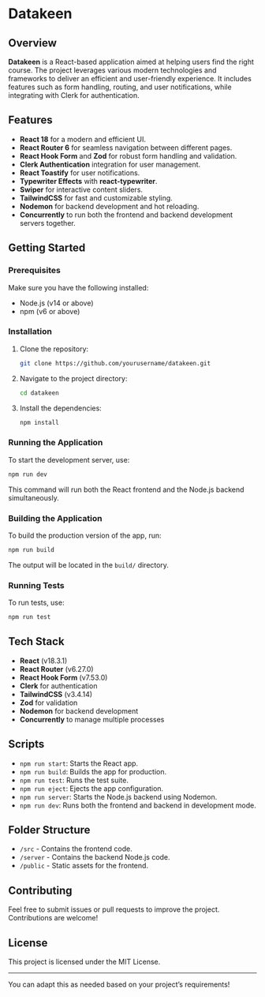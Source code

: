 # Datakeen

## Overview

**Datakeen** is a React-based application aimed at helping users find the right course. The project leverages various modern technologies and frameworks to deliver an efficient and user-friendly experience. It includes features such as form handling, routing, and user notifications, while integrating with Clerk for authentication.

## Features

- **React 18** for a modern and efficient UI.
- **React Router 6** for seamless navigation between different pages.
- **React Hook Form** and **Zod** for robust form handling and validation.
- **Clerk Authentication** integration for user management.
- **React Toastify** for user notifications.
- **Typewriter Effects** with **react-typewriter**.
- **Swiper** for interactive content sliders.
- **TailwindCSS** for fast and customizable styling.
- **Nodemon** for backend development and hot reloading.
- **Concurrently** to run both the frontend and backend development servers together.

## Getting Started

### Prerequisites

Make sure you have the following installed:

- Node.js (v14 or above)
- npm (v6 or above)

### Installation

1. Clone the repository:
   ```bash
   git clone https://github.com/yourusername/datakeen.git
   ```

2. Navigate to the project directory:
   ```bash
   cd datakeen
   ```

3. Install the dependencies:
   ```bash
   npm install
   ```

### Running the Application

To start the development server, use:

```bash
npm run dev
```

This command will run both the React frontend and the Node.js backend simultaneously.

### Building the Application

To build the production version of the app, run:

```bash
npm run build
```

The output will be located in the `build/` directory.

### Running Tests

To run tests, use:

```bash
npm run test
```

## Tech Stack

- **React** (v18.3.1)
- **React Router** (v6.27.0)
- **React Hook Form** (v7.53.0)
- **Clerk** for authentication
- **TailwindCSS** (v3.4.14)
- **Zod** for validation
- **Nodemon** for backend development
- **Concurrently** to manage multiple processes

## Scripts

- `npm run start`: Starts the React app.
- `npm run build`: Builds the app for production.
- `npm run test`: Runs the test suite.
- `npm run eject`: Ejects the app configuration.
- `npm run server`: Starts the Node.js backend using Nodemon.
- `npm run dev`: Runs both the frontend and backend in development mode.

## Folder Structure

- `/src` - Contains the frontend code.
- `/server` - Contains the backend Node.js code.
- `/public` - Static assets for the frontend.

## Contributing

Feel free to submit issues or pull requests to improve the project. Contributions are welcome!

## License

This project is licensed under the MIT License.

---

You can adapt this as needed based on your project’s requirements!
